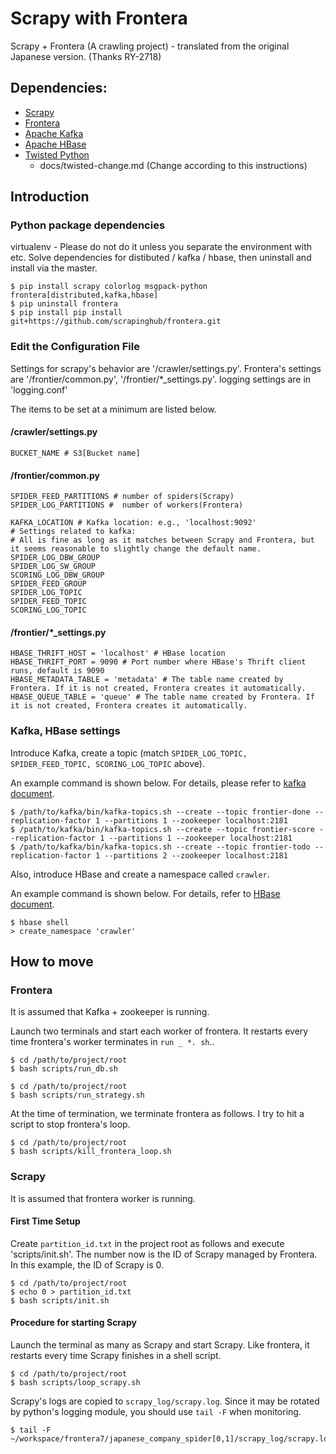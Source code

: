 # Scrapy with Frontera 
Scrapy + Frontera (A crawling project) - translated from the original Japanese version. (Thanks RY-2718)

## Dependencies:
- [Scrapy](https://github.com/scrapy/scrapy)
- [Frontera](https://github.com/scrapinghub/frontera)
- [Apache Kafka](https://kafka.apache.org/)
- [Apache HBase](https://hbase.apache.org/)
- [Twisted Python](https://twistedmatrix.com/trac/)
    - docs/twisted-change.md (Change according to this instructions)

## Introduction
### Python package dependencies
virtualenv - Please do not do it unless you separate the environment with etc.
Solve dependencies for distibuted / kafka / hbase, then uninstall and install via the master.

```
$ pip install scrapy colorlog msgpack-python frontera[distributed,kafka,hbase]
$ pip uninstall frontera
$ pip install pip install git+https://github.com/scrapinghub/frontera.git
```

### Edit the Configuration File
Settings for scrapy's behavior are '/crawler/settings.py'.
Frontera's settings are '/frontier/common.py', '/frontier/*_settings.py'.
logging settings are in 'logging.conf'

The items to be set at a minimum are listed below.

#### /crawler/settings.py
```
BUCKET_NAME # S3[Bucket name]
```

#### /frontier/common.py
```
SPIDER_FEED_PARTITIONS # number of spiders(Scrapy) 
SPIDER_LOG_PARTITIONS #  number of workers(Frontera)

KAFKA_LOCATION # Kafka location: e.g., 'localhost:9092'
# Settings related to kafka:
# All is fine as long as it matches between Scrapy and Frontera, but it seems reasonable to slightly change the default name.
SPIDER_LOG_DBW_GROUP
SPIDER_LOG_SW_GROUP
SCORING_LOG_DBW_GROUP
SPIDER_FEED_GROUP
SPIDER_LOG_TOPIC
SPIDER_FEED_TOPIC
SCORING_LOG_TOPIC
```

#### /frontier/\*\_settings.py
```
HBASE_THRIFT_HOST = 'localhost' # HBase location
HBASE_THRIFT_PORT = 9090 # Port number where HBase's Thrift client runs, default is 9090
HBASE_METADATA_TABLE = 'metadata' # The table name created by Frontera. If it is not created, Frontera creates it automatically.
HBASE_QUEUE_TABLE = 'queue' # The table name created by Frontera. If it is not created, Frontera creates it automatically.
```

### Kafka, HBase settings
Introduce Kafka, create a topic (match `SPIDER_LOG_TOPIC, SPIDER_FEED_TOPIC, SCORING_LOG_TOPIC` above).

An example command is shown below. For details, please refer to [kafka document](https://kafka.apache.org/documentation/#quickstart).
```
$ /path/to/kafka/bin/kafka-topics.sh --create --topic frontier-done --replication-factor 1 --partitions 1 --zookeeper localhost:2181
$ /path/to/kafka/bin/kafka-topics.sh --create --topic frontier-score --replication-factor 1 --partitions 1 --zookeeper localhost:2181
$ /path/to/kafka/bin/kafka-topics.sh --create --topic frontier-todo --replication-factor 1 --partitions 2 --zookeeper localhost:2181
```

Also, introduce HBase and create a namespace called `crawler`.

An example command is shown below. For details, refer to [HBase document](https://hbase.apache.org/book.html#_namespace).
```
$ hbase shell
> create_namespace 'crawler'
```

## How to move
### Frontera
It is assumed that Kafka + zookeeper is running.

Launch two terminals and start each worker of frontera. It restarts every time frontera's worker terminates in `run _ *. sh`..

```
$ cd /path/to/project/root
$ bash scripts/run_db.sh
```
```
$ cd /path/to/project/root
$ bash scripts/run_strategy.sh
```

At the time of termination, we terminate frontera as follows. I try to hit a script to stop frontera's loop.
```
$ cd /path/to/project/root
$ bash scripts/kill_frontera_loop.sh
```

### Scrapy
It is assumed that frontera worker is running.

#### First Time Setup
Create `partition_id.txt` in the project root as follows and execute 'scripts/init.sh'.
The number now is the ID of Scrapy managed by Frontera.
In this example, the ID of Scrapy is 0.

```
$ cd /path/to/project/root
$ echo 0 > partition_id.txt
$ bash scripts/init.sh
```

#### Procedure for starting Scrapy
Launch the terminal as many as Scrapy and start Scrapy. Like frontera, it restarts every time Scrapy finishes in a shell script.
```
$ cd /path/to/project/root
$ bash scripts/loop_scrapy.sh
```

Scrapy's logs are copied to `scrapy_log/scrapy.log`. Since it may be rotated by python's logging module, you should use `tail -F` when monitoring.

```
$ tail -F ~/workspace/frontera7/japanese_company_spider[0,1]/scrapy_log/scrapy.log
```
